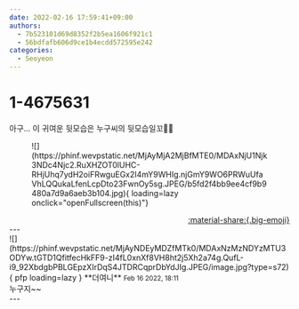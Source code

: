 ```yaml
---
date: 2022-02-16 17:59:41+09:00
authors:
  - 7b523101d69d8352f2b5ea1606f921c1
  - 56bdfafb606d9ce1b4ecdd572595e242
categories:
  - Seoyeon
---
```


# 1-4675631

<div class="post-container" markdown="1">
<div class="content-container md-sidebar__scrollwrap" markdown="1">

아구... 이 귀여운 뒷모습은 누구씨의 뒷모습일꼬🥰🥰
<figure markdown="1">
![](https://phinf.wevpstatic.net/MjAyMjA2MjBfMTE0/MDAxNjU1Njk3NDc4Njc2.RuXHZOT0lUHC-RHjUhq7ydH2oiFRwguEGx2I4mY9WHIg.njGmY9WO6PRWuUfaVhLQQukaLfenLcpDto23FwnOy5sg.JPEG/b5fd2f4bb9ee4cf9b9480a7d9a6aeb3b104.jpg){ loading=lazy onclick="openFullscreen(this)"}
</figure>


</div>
</div>

<div style="text-align: right;" markdown="1">
<a href="https://weverse.io/fromis9/fanpost/1-4675631" style="text-align: right;">:material-share:{.big-emoji}</a>
</div>
---

<div class="comments-container md-sidebar__scrollwrap" markdown="1">
<div class="comment" markdown="1">
<div class='id-container' markdown="1">
![](https://phinf.wevpstatic.net/MjAyNDEyMDZfMTk0/MDAxNzMzNDYzMTU3ODYw.tGTD1QfitfecHkFF9-zI4fL0xnXf8VH8ht2j5Xh2a74g.QufL-i9_92XbdgbPBLGEpzXIrDqS4JTDRCqprDbYdJIg.JPEG/image.jpg?type=s72){ pfp loading=lazy }
**<span class="artist">더여니</span>** <small>Feb 16 2022, 18:11</small><br>
</div>
<div class='comment-body' markdown="1">
누구지~~
</div>
</div>
</div>
---
